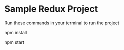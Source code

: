 # Sample Redux Project
Run these commands in your terminal to run the project

npm install

npm start

